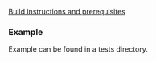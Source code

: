 [Build instructions and prerequisites](INSTALL.md)

### Example

Example can be found in a tests directory.

